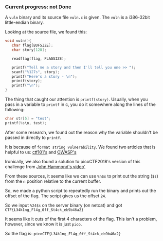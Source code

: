 ### Current progress: not Done

A `vuln` binary and its source file `vuln.c` is given.
The `vuln` is a i386-32bit little-endian binary.

Looking at the source file, we found this:

```c
void vuln(){
   char flag[BUFSIZE];
   char story[128];

   readflag(flag, FLAGSIZE);

   printf("Tell me a story and then I'll tell you one >> ");
   scanf("%127s", story);
   printf("Here's a story - \n");
   printf(story);
   printf("\n");
}
```

The thing that caught our attention is `printf(story)`.
Usually, when you pass in a variable to `printf` in c,
you do it somewhere along the lines of the following:

```c
char str[5] = "test";
printf(%s\n, test);
```

After some research, we found out the reason 
why the variable shouldn't be passed in directly to `printf`.

It is because of `format string vulnerability`.
We found two articles that is helpful to us: [ctf101's](https://ctf101.org/binary-exploitation/what-is-a-format-string-vulnerability/) and [OWASP's](https://owasp.org/www-community/attacks/Format_string_attack)

Ironically, we also found a solution to picoCTF2018's version of this challenge from [John Hammond's video'](https://youtu.be/EmLfoR-k_l0)

From these sources, it seems like we can use `%n$s` to print out 
the string (`$s`) from the `n` position relative to the current buffer.

So, we made a python script to repeatedly run the binary and prints out the offset of the flag.
The script gives us the offset `24`.

So we input `%24$s` on the server binary (on netcat) and got `CTF{L34k1ng_Fl4g_0ff_St4ck_eb9b46a2}`

It seems like it cuts of the first 4 characters of the flag.
This isn't a problem, however, since we know it is just `pico`.

So the flag is: `picoCTF{L34k1ng_Fl4g_0ff_St4ck_eb9b46a2}`